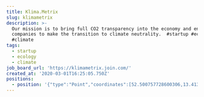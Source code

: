 ```yaml
---
title: Klima.Metrix
slug: klimametrix
description: >-
  Our mission is to bring full CO2 transparency into the economy and enable
  companies to make the transition to climate neutrality.  #startup #ecology
  #climate
tags:
  - startup
  - ecology
  - climate
job_board_url: 'https://klimametrix.join.com/'
created_at: '2020-03-01T16:25:05.750Z'
positions:
  - position: '{"type":"Point","coordinates":[52.500757728600306,13.413276672363283]}'
---
```



